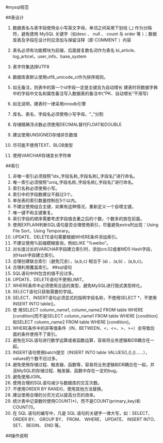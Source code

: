 #mysql规范


##表设计
1. 数据表名与表字段使用全小写英文字母，单词之间采用下划线 (_) 作为分隔符，避免使用 MySQL 关键字（如desc 、 null 、 count 与 order 等 ）；数据库表及字段在设计时应添加与保留注释（即 COMMENT ）内容
1.  表名必须有功能模块为前缀，后面接复数名词作为表名
  bi_article、log_articel，user_info、base_system
9.	表字符集选择UTF8
1.  数据库表默认使用utf8_unicode_ci作为排序规则。

1.  如无备注，则表中的第一个id字段一定是主键且为自动增长
建表时将数据字典中的字段中文名和属性备注写入数据表的备注中(“PK、自动增长”不用写)
3.	如无说明，建表时一律采用innodb引擎
4.	库名、表名、字段名必须使用小写字母，“_”分割
5.	存储精确浮点数必须使用DECIMAL替代FLOAT和DOUBLE
6.	建议使用UNSIGNED存储非负数值
8.	尽可能不使用TEXT、BLOB类型
10.	使用VARCHAR存储变长字符串

##索引
1.	非唯一索引必须按照“idx_字段名称_字段名称[_字段名]”进行命名。
2.	唯一索引必须按照“uniq_字段名称_字段名称[_字段名]”进行命名。
3.	索引名称必须使用小写。
4.	索引中的字段数建议不超过3个。
5.	单张表的索引数量控制在5个以内。
6.	不建议使用组合主键，如果有这种情况，重新定义一个自增主键。
7.	唯一键不和主键重复。
8.	索引字段的顺序需要考虑字段值去重之后的个数，个数多的放在前面。
9.	使用EXPLAIN判断SQL语句是否合理使用索引，尽量避免extra列出现：Using File Sort，Using Temporary。
10.	UPDATE、DELETE语句需要根据WHERE条件添加索引。
11.	不建议使用%前缀模糊查询，例如LIKE “%weibo”。
12.	对长度过长的VARCHAR字段建立索引时，添加crc32或者MD5 Hash字段，对Hash字段建立索引。
13.	合理创建联合索引（避免冗余），(a,b,c) 相当于 (a) 、(a,b) 、(a,b,c)。
14.	合理利用覆盖索引。
##sql语句
1.	SQL语句中IN包含的值不应过多。
2.	UPDATE、DELETE语句不使用LIMIT。
3.	WHERE条件中必须使用合适的类型，避免MySQL进行隐式类型转化。
4.	SELECT语句只获取需要的字段。
5.	SELECT、INSERT语句必须显式的指明字段名称，不使用SELECT *，不使用INSERT INTO table()。
6.	使 用SELECT column_name1, column_name2 FROM table WHERE [condition]而不是SELECT column_name1 FROM table WHERE [condition]和SELECT column_name2 FROM table WHERE [condition]。
7.	WHERE条件中的非等值条件（IN、BETWEEN、<、<=、>、>=）会导致后面的条件使用不了索引。
8.	避免在SQL语句进行数学运算或者函数运算，容易将业务逻辑和DB耦合在一起。
9.	INSERT语句使用batch提交（INSERT INTO table VALUES(),(),()……），values的个数不应过多。
10.	避免使用存储过程、触发器、函数等，容易将业务逻辑和DB耦合在一起，并且MySQL的存储过程、触发器、函数中存在一定的bug。
11.	避免使用JOIN。
12.	使用合理的SQL语句减少与数据库的交互次数。
13.	不使用ORDER BY RAND()，使用其他方法替换。
14.	建议使用合理的分页方式以提高分页的效率。
15.	统计表中记录数时使用COUNT(*)，而不是COUNT(primary_key)和COUNT(1)。
16.	在 SQL 语句的编写中，凡是 SQL 语句的关键字一律大写，如：SELECT、ORDER BY、 GROUP BY、 FROM、 WHERE、 UPDATE、 INSERT INTO、 SET、 BEGIN、 END 等。




##操作说明

